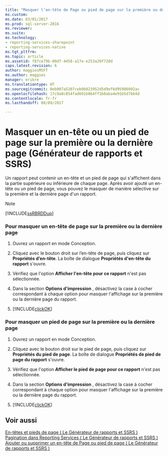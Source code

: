 ```yaml
---
title: "Masquer l’en-tête de Page ou pied de page sur la première ou dernière Page de rapport Générateur-SSRS | Documents Microsoft"
ms.custom: 
ms.date: 03/01/2017
ms.prod: sql-server-2016
ms.reviewer: 
ms.suite: 
ms.technology:
- reporting-services-sharepoint
- reporting-services-native
ms.tgt_pltfrm: 
ms.topic: article
ms.assetid: f87ce79b-00d7-4458-a17e-e253a20f720d
caps.latest.revision: 6
author: maggiesMSFT
ms.author: maggies
manager: erikre
ms.translationtype: HT
ms.sourcegitcommit: 0eb007a5207ceb0b023952d5d9ef6d95986092ac
ms.openlocfilehash: 17c9a8c854fad691b864ff1b0aba4e91b5d7b64d
ms.contentlocale: fr-fr
ms.lasthandoff: 08/09/2017

---
```

# <a name="hide-a-page-header-or-footer-on-the-first-or-last-page-report-builder-and-ssrs"></a>Masquer un en-tête ou un pied de page sur la première ou la dernière page (Générateur de rapports et SSRS)
  Un rapport peut contenir un en-tête et un pied de page qui s'affichent dans la partie supérieure ou inférieure de chaque page. Après avoir ajouté un en-tête ou un pied de page, vous pouvez le masquer de manière sélective sur la première et la dernière page d'un rapport.  
  
> [!NOTE]  
>  [!INCLUDE[ssRBRDDup](../../includes/ssrbrddup-md.md)]  
  
### <a name="to-hide-a-page-header-on-the-first-or-last-page"></a>Pour masquer un en-tête de page sur la première ou la dernière page  
  
1.  Ouvrez un rapport en mode Conception.  
  
2.  Cliquez avec le bouton droit sur l’en-tête de page, puis cliquez sur **Propriétés d’en-tête**. La boîte de dialogue **Propriétés d'en-tête du rapport** s'ouvre.  
  
3.  Vérifiez que l'option **Afficher l'en-tête pour ce rapport** n'est pas sélectionnée.  
  
4.  Dans la section **Options d'impression** , désactivez la case à cocher correspondant à chaque option pour masquer l'affichage sur la première ou la dernière page du rapport.  
  
5.  [!INCLUDE[clickOK](../../includes/clickok-md.md)]  
  
### <a name="to-hide-a-page-footer-on-the-first-or-last-page"></a>Pour masquer un pied de page sur la première ou la dernière page  
  
1.  Ouvrez un rapport en mode Conception.  
  
2.  Cliquez avec le bouton droit sur le pied de page, puis cliquez sur **Propriétés du pied de page**. La boîte de dialogue **Propriétés de pied de page du rapport** s'ouvre.  
  
3.  Vérifiez que l'option **Afficher le pied de page pour ce rapport** n'est pas sélectionnée.  
  
4.  Dans la section **Options d'impression** , désactivez la case à cocher correspondant à chaque option pour masquer l'affichage sur la première ou la dernière page du rapport.  
  
5.  [!INCLUDE[clickOK](../../includes/clickok-md.md)]  
  
## <a name="see-also"></a>Voir aussi  
 [En-têtes et pieds de page &#40; Le Générateur de rapports et SSRS &#41;](../../reporting-services/report-design/page-headers-and-footers-report-builder-and-ssrs.md)   
 [Pagination dans Reporting Services &#40; Le Générateur de rapports et SSRS &#41;](../../reporting-services/report-design/pagination-in-reporting-services-report-builder-and-ssrs.md)   
 [Ajouter ou supprimer un en-tête de Page ou pied de page &#40; Le Générateur de rapports et SSRS &#41;](../../reporting-services/report-design/add-or-remove-a-page-header-or-footer-report-builder-and-ssrs.md)  
  
  
